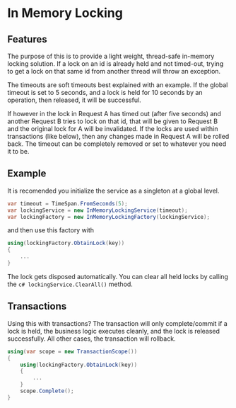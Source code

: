 # In Memory Locking

## Features
The purpose of this is to provide a light weight, thread-safe in-memory locking solution. If a lock on an id is already held and not timed-out, trying to get a lock on that same id from another thread will throw an exception. 

The timeouts are soft timeouts best explained with an example. If the global timeout is set to 5 seconds, and a lock is held for 10 seconds by an operation, then released, it will be successful.

If however in the lock in Request A has timed out (after five seconds) and another Request B tries to lock on that id, that will be given to Request B and the original lock for A will be invalidated. If the locks are used within transactions (like below), then any changes made in Request A will be rolled back. The timeout can be completely removed or set to whatever you need it to be.

## Example
It is recomended you initialize the service as a singleton at a global level.

```c#
var timeout = TimeSpan.FromSeconds(5);
var lockingService = new InMemoryLockingService(timeout);
var lockingFactory = new InMemoryLockingFactory(lockingService);
```

and then use this factory with
```c#
using(lockingFactory.ObtainLock(key))
{
	...	
}
```

The lock gets disposed automatically. You can clear all held locks by calling the ```c# lockingService.ClearAll()``` method.

## Transactions
Using this with transactions? The transaction will only complete/commit if a lock is held, the business logic executes cleanly, and the lock is released successfully. All other cases, the transaction will rollback.

```c#
using(var scope = new TransactionScope())
{
	using(lockingFactory.ObtainLock(key))
	{
		...
	}
	scope.Complete();
}
```